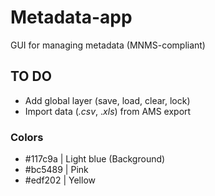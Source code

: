 # Metadata-app

GUI for managing metadata (MNMS-compliant)

## TO DO

- Add global layer (save, load, clear, lock)
- Import data (_.csv_, ._xls_) from AMS export

### Colors

- #117c9a | Light blue (Background)
- #bc5489 | Pink
- #edf202 | Yellow
